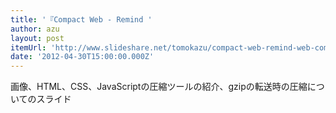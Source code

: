 ```yaml
---
title: '『Compact Web - Remind '
author: azu
layout: post
itemUrl: 'http://www.slideshare.net/tomokazu/compact-web-remind-web-compression'
date: '2012-04-30T15:00:00.000Z'
---
```

画像、HTML、CSS、JavaScriptの圧縮ツールの紹介、gzipの転送時の圧縮についてのスライド
